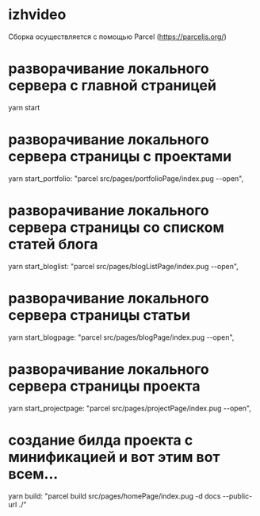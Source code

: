 # izhvideo

Сборка осуществляется с помощью Parcel (https://parceljs.org/)

# разворачивание локального сервера с главной страницей
yarn start
# разворачивание локального сервера страницы с проектами
yarn start_portfolio: "parcel src/pages/portfolioPage/index.pug --open",

# разворачивание локального сервера страницы со списком статей блога
yarn start_bloglist: "parcel src/pages/blogListPage/index.pug --open",

# разворачивание локального сервера страницы статьи
yarn start_blogpage: "parcel src/pages/blogPage/index.pug --open",

# разворачивание локального сервера страницы проекта
yarn start_projectpage: "parcel src/pages/projectPage/index.pug --open",

# создание билда проекта с минификацией и вот этим вот всем...
yarn build: "parcel build src/pages/homePage/index.pug -d docs --public-url ./"
